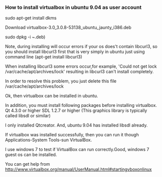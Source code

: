 ### How to install virtualbox in ubuntu 9.04 as user account

  sudo apt-get install dkms

Download virtualbox-3.0_3.0.8-53138_ubuntu_jaunty_i386.deb

  sudo dpkg -i ~.deb)

Note, during installing will occur errors if your os does't contain libcurl3, so you should install libcurl3 first that is very simply in ubuntu just using command line (apt-get install libcurl3)

When installing libcurl3 some errors occur,for example, 'Could not get lock /var/cache/apt/archives/lock' resulting in libcurl3 can't install completely.

In order to resolve this problem, you just delete this file /var/cache/apt/archives/lock

Ok, then virtualbox can be installed in ubuntu.

In addition, you must install following packages before installing virtualbox. Qt 4.3.0 or higher SDL 1.2.7 or higher (This graphics library is typically called libsdl or similar)

I only installed Qtcreator. And, ubuntu 9.04 has installed libsdl already.

If virtualbox was installed successfully, then you can run it though Applications-System Tools-sun VirtualBox.

I use windows 7 to test if VirtualBox can run correctly.Good, windows 7 guest os can be installed.

You can get help from http://www.virtualbox.org/manual/UserManual.html#startingvboxonlinux
